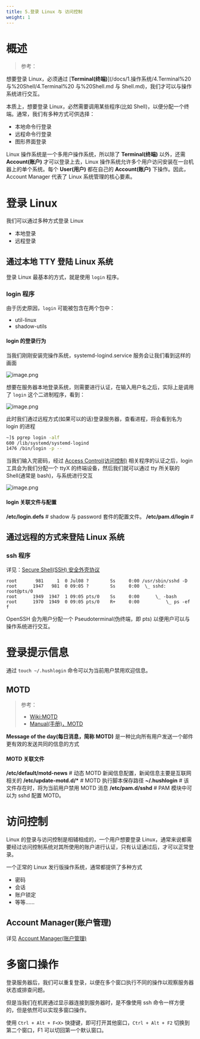 ```yaml
---
title: 5.登录 Linux 与 访问控制
weight: 1
---
```


# 概述

> 参考：

想要登录 Linux，必须通过 [**Terminal(终端)**](/docs/1.操作系统/4.Terminal%20 与%20Shell/4.Terminal%20 与%20Shell.md 与 Shell.md)，我们才可以与操作系统进行交互。

本质上，想要登录 Linux，必然需要调用某些程序(比如 Shell)，以便分配一个终端。通常，我们有多种方式可供选择：

- 本地命令行登录
- 远程命令行登录
- 图形界面登录

Linux 操作系统是一个多用户操作系统，所以除了 **Terminal(终端)** 以外，还需 **Account(账户)** 才可以登录上去，Linux 操作系统允许多个用户访问安装在一台机器上的单个系统。每个 **User(用户)** 都在自己的 **Account(账户)** 下操作。因此，Account Manager 代表了 Linux 系统管理的核心要素。

# 登录 Linux

我们可以通过多种方式登录 Linux

- 本地登录
- 远程登录

## 通过本地 TTY 登陆 Linux 系统

登录 Linux 最基本的方式，就是使用 `login` 程序。

### login 程序

由于历史原因，`login` 可能被包含在两个包中：

- util-linux
- shadow-utils

#### login 的登录行为

当我们刚刚安装完操作系统，systemd-logind.service 服务会让我们看到这样的画面

![image.png](https://notes-learning.oss-cn-beijing.aliyuncs.com/gwpmr6/1634785246289-3a353c73-2899-4b6c-8341-ffc4a02008ef.png)

想要在服务器本地登录系统，则需要进行认证，在输入用户名之后，实际上是调用了 `login` 这个二进制程序，看到：

![image.png](https://notes-learning.oss-cn-beijing.aliyuncs.com/gwpmr6/1634785206973-885fa7fb-3dfb-4fb1-80c8-1c56cb903974.png)

此时我们通过远程方式(如果可以的话)登录服务器，查看进程，将会看到名为 login 的进程

```bash
~]$ pgrep login -alf
600 /lib/systemd/systemd-logind
1476 /bin/login -p --
```

当我们输入完密码，经过 [Access Control(访问控制)](/docs/1.操作系统/5.登录%20Linux%20与%20访问控制/Access%20Control(访问控制)/Access%20Control(访问控制).md) 相关程序的认证之后，login 工具会为我们分配一个 ttyX 的终端设备，然后我们就可以通过 tty 所关联的 Shell(通常是 bash)，与系统进行交互

![image.png](https://notes-learning.oss-cn-beijing.aliyuncs.com/gwpmr6/1634785329507-0cb1fcec-8c6e-4fd0-a99f-005a2b19807e.png)

#### login 关联文件与配置

**/etc/login.defs** # shadow 与 password 套件的配置文件。
**/etc/pam.d/login** #

## 通过远程的方式来登陆 Linux 系统

### ssh 程序

详见：[Secure Shell(SSH) 安全外壳协议](/docs/1.操作系统/5.登录%20Linux%20与%20访问控制/Secure%20Shell(SSH)%20安全外壳协议/Secure%20Shell(SSH)%20安全外壳协议.md)

    root       981     1  0 Jul08 ?        Ss     0:00 /usr/sbin/sshd -D
    root      1947   981  0 09:05 ?        Ss     0:00  \_ sshd: root@pts/0
    root      1949  1947  1 09:05 pts/0    Ss     0:00      \_ -bash
    root      1970  1949  0 09:05 pts/0    R+     0:00          \_ ps -ef f

OpenSSH 会为用户分配一个 Pseudoterminal(伪终端，即 pts) 以便用户可以与操作系统进行交互。

# 登录提示信息

通过 `touch ~/.hushlogin` 命令可以为当前用户禁用欢迎信息。

## MOTD

> 参考：
>
> - [Wiki:MOTD](<https://en.wikipedia.org/wiki/Motd_(Unix)>)
> - [Manual(手册)，MOTD](https://man7.org/linux/man-pages/man5/motd.5.html)

**Message of the day(每日消息，简称 MOTD)** 是一种比向所有用户发送一个邮件更有效的发送共同的信息的方式

#### MOTD 关联文件

**/etc/default/motd-news** # 动态 MOTD 新闻信息配置，新闻信息主要是互联网相关的
**/etc/update-motd.d/\*** # MOTD 执行脚本保存路径
**~/.hushlogin** # 该文件存在时，将为当前用户禁用 MOTD 消息
**/etc/pam.d/sshd** # PAM 模块中可以为 sshd 配置 MOTD。

# 访问控制

Linux 的登录与访问控制是相辅相成的，一个用户想要登录 Linux，通常来说都需要经过访问控制系统对其所使用的账户进行认证，只有认证通过后，才可以正常登录。

一个正常的 Linux 发行版操作系统，通常都提供了多种方式

- 密码
- 会话
- 账户锁定
- 等等......

## Account Manager(账户管理)

详见 [Account Manager(账户管理)](/docs/1.操作系统/5.登录%20Linux%20与%20访问控制/Account%20Manager(账户管理)/Account%20Manager(账户管理).md)

# 多窗口操作

登录服务器后，我们可以重复登录，以便在多个窗口执行不同的操作以观察服务器状态或排查问题。

但是当我们在机房通过显示器连接到服务器时，是不像使用 ssh 命令一样方便的，但是依然可以实现多窗口操作。

使用 `Ctrl + Alt + F<X>` 快捷键，即可打开其他窗口，`Ctrl + Alt + F2` 切换到第二个窗口，F1 可以切回第一个默认窗口。

